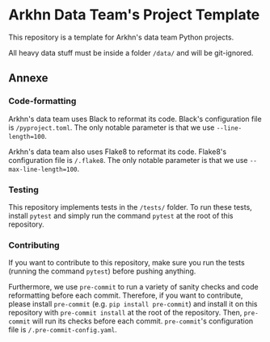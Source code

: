 # Arkhn Data Team's Project Template

This repository is a template for Arkhn's data team Python projects.

All heavy data stuff must be inside a folder `/data/` and will be git-ignored.


## Annexe
### Code-formatting
Arkhn's data team uses Black to reformat its code. Black's configuration file is `/pyproject.toml`.
The only notable parameter is that we use `--line-length=100`.

Arkhn's data team also uses Flake8 to reformat its code. Flake8's configuration file is `/.flake8`.
The only notable parameter is that we use `--max-line-length=100`.

### Testing
This repository implements tests in the `/tests/` folder. To run these tests, install `pytest`
and simply run the command `pytest` at the root of this repository.

### Contributing
If you want to contribute to this repository, make sure you run the tests (running the command
`pytest`) before pushing anything.

Furthermore, we use `pre-commit` to run a variety of sanity checks and code
reformatting before each commit. Therefore, if you want to contribute, please install
`pre-commit` (e.g. `pip install pre-commit`) and install it on this repository with
`pre-commit install` at the root of the repository. Then, `pre-commit` will run its checks
before each commit. `pre-commit`'s configuration file is `/.pre-commit-config.yaml`.
